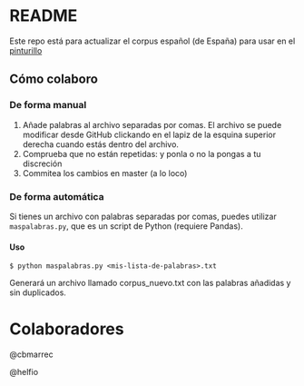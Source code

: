# README
Este repo está para actualizar el corpus español (de España) para usar en el [pinturillo](https://skribbl.io/)

## Cómo colaboro

### De forma manual
1. Añade palabras al archivo separadas por comas. El archivo se puede modificar desde GitHub clickando en el lapiz de la esquina superior derecha cuando estás dentro del archivo.
2. Comprueba que no están repetidas: y ponla o no la pongas a tu discreción
3. Commitea los cambios en master (a lo loco)

### De forma automática
Si tienes un archivo con palabras separadas por comas, puedes utilizar `maspalabras.py`, que es un script de Python (requiere Pandas).

#### Uso
`$ python maspalabras.py <mis-lista-de-palabras>.txt`

Generará un archivo llamado corpus_nuevo.txt con las palabras añadidas y sin duplicados.

# Colaboradores

@cbmarrec

@helfio
